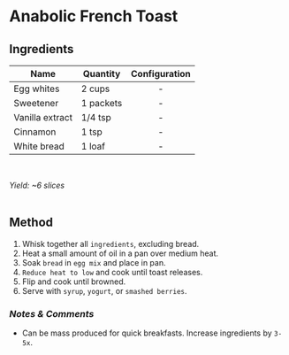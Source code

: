 # **Anabolic French Toast**

## **Ingredients**
| Name | Quantity | Configuration |
| ---- | -------- | :-----------: |
| Egg whites | 2 cups | - |
| Sweetener | 1 packets | - |
| Vanilla extract | 1/4 tsp | - |
| Cinnamon | 1 tsp | - |
| White bread | 1 loaf | - |
<br>

*Yield: ~6 slices*
<br><br>

## **Method**
<ol>
    <li>Whisk together all <code>ingredients</code>, excluding bread.</li>
    <li>Heat a small amount of oil in a pan over medium heat.</li>
    <li>Soak <code>bread</code> in <code>egg mix</code> and place in pan.</li>
    <li><code>Reduce heat to low</code> and cook until toast releases.</li>
    <li>Flip and cook until browned.</li>
    <li>Serve with <code>syrup</code>, <code>yogurt</code>, or <code>smashed berries</code>.</li>
</ol>

### *Notes & Comments*
<ul>
    <li>Can be mass produced for quick breakfasts. Increase ingredients by <code>3-5x</code>.</li>
</ul>